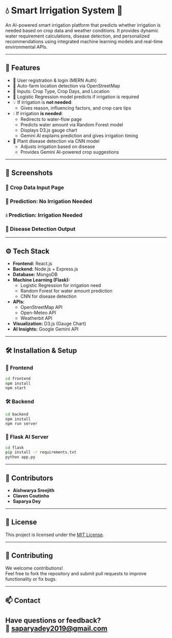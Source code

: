# 💧 Smart Irrigation System 🌱

An AI-powered smart irrigation platform that predicts whether irrigation is needed based on crop data and weather conditions. It provides dynamic water requirement calculations, disease detection, and personalized recommendations using integrated machine learning models and real-time environmental APIs.

---

## 🚀 Features

- 🔐 User registration & login (MERN Auth)
- 📍 Auto-farm location detection via OpenStreetMap
- 🌿 Inputs: Crop Type, Crop Days, and Location
- 🧠 Logistic Regression model predicts if irrigation is required
- 💡 If irrigation is **not needed**:
  - Gives reason, influencing factors, and crop care tips
- 💧 If irrigation **is needed**:
  - Redirects to water-flow page
  - Predicts water amount via Random Forest model
  - Displays D3.js gauge chart
  - Gemini AI explains prediction and gives irrigation timing
- 🦠 Plant disease detection via CNN model
  - Adjusts irrigation based on disease
  - Provides Gemini AI-powered crop suggestions

---

## 📸 Screenshots

### 🌾 Crop Data Input Page


### 🧠 Prediction: No Irrigation Needed


### 💧 Prediction: Irrigation Needed

### 🦠 Disease Detection Output


---

## ⚙️ Tech Stack

- **Frontend:** React.js
- **Backend:** Node.js + Express.js
- **Database:** MongoDB
- **Machine Learning (Flask):**
  - Logistic Regression for irrigation need
  - Random Forest for water amount prediction
  - CNN for disease detection
- **APIs:**
  - OpenStreetMap API
  - Open-Meteo API
  - Weatherbit API
- **Visualization:** D3.js (Gauge Chart)
- **AI Insights:** Google Gemini API

---

## 🛠️ Installation & Setup

### 🔧 Frontend
```bash
cd frontend
npm install
npm start
```

### 🛠️ Backend
```bash
cd backend
npm install
npm run server
```

### 🧠 Flask AI Server
```bash
cd flask
pip install -r requirements.txt
python app.py
```

---

## 👥 Contributors

- **Aishwarya Sreejith**  
- **Claven Coutinho**   
- **Saparya Dey**

---

## 📝 License

This project is licensed under the [MIT License](LICENSE).

---

## 🤝 Contributing

We welcome contributions!  
Feel free to fork the repository and submit pull requests to improve functionality or fix bugs.

---

## 📫 Contact

Have questions or feedback?  
📧 saparyadey2019@gmail.com  
---

